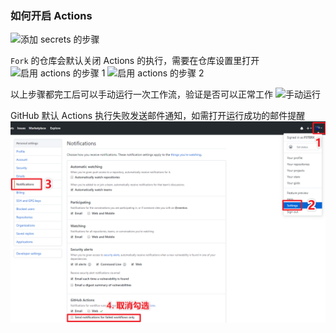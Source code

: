 ### 如何开启 Actions

![添加 secrets 的步骤](image/instruction.png)

`Fork` 的仓库会默认关闭 Actions 的执行，需要在仓库设置里打开
![启用 actions 的步骤 1](image/enable1.png)
![启用 actions 的步骤 2](image/enable2.png)

以上步骤都完工后可以手动运行一次工作流，验证是否可以正常工作
![手动运行](image/test_run.png)

GitHub 默认 Actions 执行失败发送邮件通知，如需打开运行成功的邮件提醒
![邮件提醒](image/email.png)
